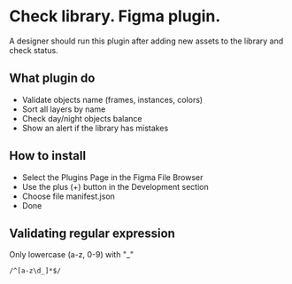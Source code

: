 # Check library. Figma plugin. 
A designer should run this plugin after adding new assets to the library and check status.

## What plugin do
* Validate objects name (frames, instances, colors)
* Sort all layers by name
* Check day/night objects balance
* Show an alert if the library has mistakes

## How to install
* Select the Plugins Page in the Figma File Browser
* Use the plus (+) button in the Development section
* Choose file manifest.json 
* Done

## Validating regular expression
Only lowercase (a-z, 0-9) with "_"

    /^[a-z\d_]*$/
